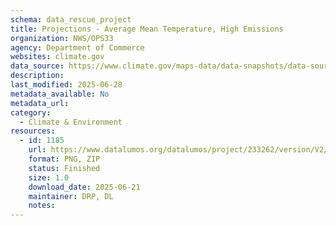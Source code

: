```yaml
---
schema: data_rescue_project 
title: Projections - Average Mean Temperature, High Emissions
organization: NWS/OPS33
agency: Department of Commerce
websites: climate.gov
data_source: https://www.climate.gov/maps-data/data-snapshots/data-source/projections-average-mean-temperature-high-emissions
description: 
last_modified: 2025-06-28
metadata_available: No
metadata_url: 
category:
  - Climate & Environment 
resources:
  - id: 1185
    url: https://www.datalumos.org/datalumos/project/233262/version/V2/view
    format: PNG, ZIP
    status: Finished
    size: 1.0
    download_date: 2025-06-21
    maintainer: DRP, DL
    notes: 
---
```

